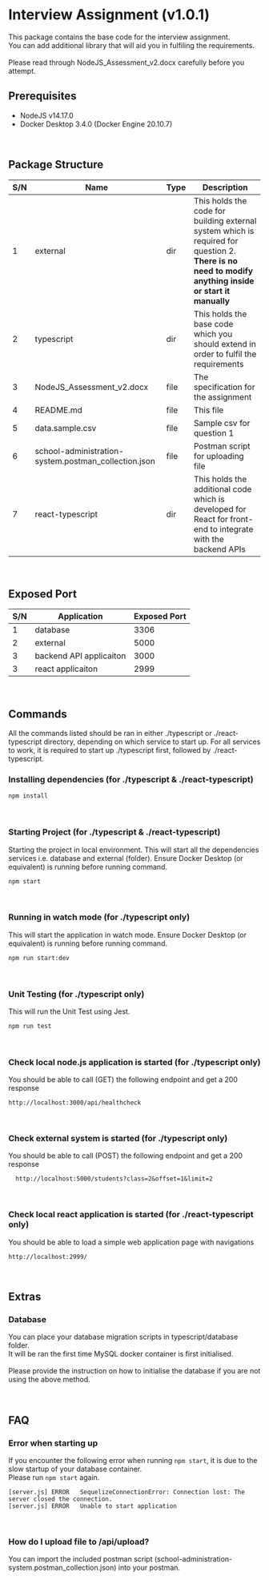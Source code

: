 # Interview Assignment (v1.0.1)

This package contains the base code for the interview assignment.<br>
You can add additional library that will aid you in fulfiling the requirements.
<br>
<br>
Please read through NodeJS_Assessment_v2.docx carefully before you attempt.

## Prerequisites
- NodeJS v14.17.0
- Docker Desktop 3.4.0 (Docker Engine 20.10.7)

<br>

## Package Structure
| S/N | Name | Type | Description |
|-----|------|------|-------------|
| 1 | external | dir | This holds the code for building external system which is required for question 2.<br><b>There is no need to modify anything inside or start it manually</b>
| 2 | typescript | dir | This holds the base code which you should extend in order to fulfil the requirements |
| 3 | NodeJS_Assessment_v2.docx | file | The specification for the assignment |
| 4 | README.md | file | This file |
| 5 | data.sample.csv | file | Sample csv for question 1 |
| 6 | school-administration-system.postman_collection.json | file | Postman script for uploading file |
| 7 | react-typescript | dir | This holds the additional code which is developed for React for front-end to integrate with the backend APIs |

<br>

## Exposed Port
| S/N | Application | Exposed Port |
|-----|-------------|--------------|
| 1 | database | 3306 |
| 2 | external | 5000 |
| 3 | backend API applicaiton | 3000 |
| 3 | react applicaiton | 2999 |

<br>

## Commands
All the commands listed should be ran in either ./typescript or ./react-typescript directory, depending on which service to start up.
For all services to work, it is required to start up ./typescript first, followed by ./react-typescript.

### Installing dependencies (for ./typescript & ./react-typescript)
```bash
npm install
```

<br>

### Starting Project (for ./typescript & ./react-typescript)
Starting the project in local environment.
This will start all the dependencies services i.e. database and external (folder).
Ensure Docker Desktop (or equivalent) is running before running command.
```bash
npm start
```

<br>

### Running in watch mode (for ./typescript only)
This will start the application in watch mode.
Ensure Docker Desktop (or equivalent) is running before running command.
```bash
npm run start:dev
```

<br>

### Unit Testing (for ./typescript only)
This will run the Unit Test using Jest.
```bash
npm run test
```

<br>

### Check local node.js application is started (for ./typescript only)
You should be able to call (GET) the following endpoint and get a 200 response

```
http://localhost:3000/api/healthcheck
```

<br>

### Check external system is started (for ./typescript only)
You should be able to call (POST) the following endpoint and get a 200 response
```
  http://localhost:5000/students?class=2&offset=1&limit=2
```

<br>

### Check local react application is started (for ./react-typescript only)
You should be able to load a simple web application page with navigations

```
http://localhost:2999/
```

<br>

## Extras

### Database
You can place your database migration scripts in typescript/database folder. <br>
It will be ran the first time MySQL docker container is first initialised. <br><br>
Please provide the instruction on how to initialise the database if you are not using the above method.

<br>

## FAQ

### Error when starting up
If you encounter the following error when running ```npm start```, it is due to the slow startup of your database container.<br>
Please run ```npm start``` again.

```
[server.js]	ERROR	SequelizeConnectionError: Connection lost: The server closed the connection.
[server.js]	ERROR	Unable to start application
```

<br>

### How do I upload file to /api/upload?
You can import the included postman script (school-administration-system.postman_collection.json) into your postman.
